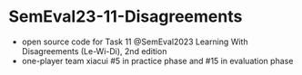 # SemEval23-11-Disagreements

- open source code for Task 11 @SemEval2023 Learning With Disagreements (Le-Wi-Di), 2nd edition 
- one-player team xiacui #5 in practice phase and #15 in evaluation phase

